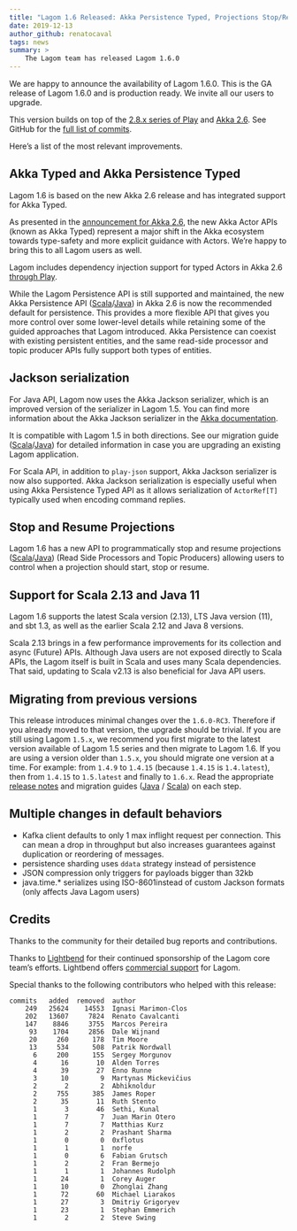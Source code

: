 ```yaml
---
title: "Lagom 1.6 Released: Akka Persistence Typed, Projections Stop/Resume, Akka Jackson support and more"
date: 2019-12-13
author_github: renatocaval
tags: news
summary: >
    The Lagom team has released Lagom 1.6.0
---
```


We are happy to announce the availability of Lagom 1.6.0. This is the GA release of Lagom 1.6.0 and is production ready. We invite all our users to upgrade.

This version builds on top of the [2.8.x series of Play](https://blog.playframework.com/play-2-8-0-released/) and [Akka 2.6](https://akka.io/blog/news/2019/11/06/akka-2.6.0-released). See GitHub for the [full list of commits](https://github.com/lagom/lagom/compare/1.5.5...1.6.0).

Here’s a list of the most relevant improvements.

## Akka Typed and Akka Persistence Typed

Lagom 1.6 is based on the new Akka 2.6 release and has integrated support for Akka Typed.

As presented in the [announcement for Akka 2.6](https://www.lightbend.com/blog/six-things-architects-should-know-about-akka-2.6), the new Akka Actor APIs (known as Akka Typed) represent a major shift in the Akka ecosystem towards type-safety and more explicit guidance with Actors. We’re happy to bring this to all Lagom users as well.

Lagom includes dependency injection support for typed Actors in Akka 2.6 [through Play](https://www.playframework.com/documentation/2.8.x/AkkaTyped#Integrating-with-Akka-Typed).

While the Lagom Persistence API is still supported and maintained, the new Akka Persistence API ([Scala](https://www.lagomframework.com/documentation/1.6.x/scala/UsingAkkaPersistenceTyped.html)/[Java](https://www.lagomframework.com/documentation/1.6.x/java/UsingAkkaPersistenceTyped.html)) in Akka 2.6 is now the recommended default for persistence. This provides a more flexible API that gives you more control over some lower-level details while retaining some of the guided approaches that Lagom introduced. Akka Persistence can coexist with existing persistent entities, and the same read-side processor and topic producer APIs fully support both types of entities.

## Jackson serialization

For Java API, Lagom now uses the Akka Jackson serializer, which is an improved version of the serializer in Lagom 1.5. You can find more information about the Akka Jackson serializer in the [Akka documentation](https://doc.akka.io/docs/akka/2.6/serialization-jackson.html).

It is compatible with Lagom 1.5 in both directions. See our migration guide ([Scala](https://www.lagomframework.com/documentation/1.6.x/scala/Migration16.html)/[Java](https://www.lagomframework.com/documentation/1.6.x/java/Migration16.html)) for detailed information in case you are upgrading an existing Lagom application.

For Scala API, in addition to `play-json` support, Akka Jackson serializer is now also supported. Akka Jackson serialization is especially useful when using Akka Persistence Typed API as it allows serialization of `ActorRef[T]` typically used when encoding command replies.

## Stop and Resume Projections

Lagom 1.6 has a new API to programmatically stop and resume projections ([Scala](https://www.lagomframework.com/documentation/1.6.x/scala/Projections.html)/[Java](https://www.lagomframework.com/documentation/1.6.x/java/Projections.html)) (Read Side Processors and Topic Producers) allowing users to control when a projection should start, stop or resume.

## Support for Scala 2.13 and Java 11

Lagom 1.6 supports the latest Scala version (2.13), LTS Java version (11), and sbt 1.3, as well as the earlier Scala 2.12 and Java 8 versions.

Scala 2.13 brings in a few performance improvements for its collection and async (Future) APIs. Although Java users are not exposed directly to Scala APIs, the Lagom itself is built in Scala and uses many Scala dependencies. That said, updating to Scala v2.13 is also beneficial for Java API users.

## Migrating from previous versions

This release introduces minimal changes over the `1.6.0-RC3`. Therefore if you already moved to that version, the upgrade should be trivial. If you are still using Lagom `1.5.x`, we recommend you first migrate to the latest version available of Lagom 1.5 series and then migrate to Lagom 1.6. If you are using a version older than `1.5.x`, you should migrate one version at a time. For example: from `1.4.9` to `1.4.15` (because `1.4.15` is `1.4.latest`), then from `1.4.15` to `1.5.latest` and finally to `1.6.x`. Read the appropriate [release notes](https://github.com/lagom/lagom/releases) and migration guides ([Java](https://www.lagomframework.com/documentation/1.6.x/java/Migration16.html) / [Scala](https://www.lagomframework.com/documentation/1.6.x/scala/Migration16.html)) on each step.

## Multiple changes in default behaviors

* Kafka client defaults to only 1 max inflight request per connection. This can mean a drop in throughput but also increases guarantees against duplication or reordering of messages.
* persistence sharding uses `ddata` strategy instead of persistence
* JSON compression only triggers for payloads bigger than 32kb
* java.time.* serializes using ISO-8601instead of custom Jackson formats (only affects Java Lagom users)

## Credits

Thanks to the community for their detailed bug reports and contributions.

Thanks to [Lightbend](https://www.lightbend.com/) for their continued sponsorship of the Lagom core team’s efforts. Lightbend offers [commercial support](https://www.lightbend.com/subscription) for Lagom.

Special thanks to the following contributors who helped with this release:

```text
commits   added  removed  author
    249   25624    14553  Ignasi Marimon-Clos
    202   13607     7824  Renato Cavalcanti
    147    8846     3755  Marcos Pereira
     93    1704     2856  Dale Wijnand
     20     260      178  Tim Moore
     13     534      508  Patrik Nordwall
      6     200      155  Sergey Morgunov
      4      16       10  Alden Torres
      4      39       27  Enno Runne
      3      10        9  Martynas Mickevičius
      2       2        2  Abhiknoldur
      2     755      385  James Roper
      2      35       11  Ruth Stento
      1       3       46  Sethi, Kunal
      1       7        7  Juan Marin Otero
      1       7        7  Matthias Kurz
      1       2        2  Prashant Sharma
      1       0        0  0xflotus
      1       1        1  norfe
      1       0        6  Fabian Grutsch
      1       2        2  Fran Bermejo
      1       1        1  Johannes Rudolph
      1      24        1  Corey Auger
      1      10        0  Zhonglai Zhang
      1      72       60  Michael Liarakos
      1      27        3  Dmitriy Grigoryev
      1      23        1  Stephan Emmerich
      1       2        2  Steve Swing
```
